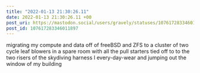```yaml
---
title: "2022-01-13 21:30:26.11"
date: 2022-01-13 21:30:26.11 +00
post_uri: https://mastodon.social/users/gravely/statuses/107617283346011897
post_id: 107617283346011897
---
```

migrating my compute and data off of freeBSD and ZFS to a cluster of two cycle leaf blowers in a spare room with all the pull starters tied off to to the two risers of the skydiving harness I every-day-wear and jumping out the window of my building


